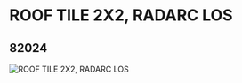 # ROOF TILE 2X2, RADARC LOS
## 82024
![ROOF TILE 2X2, RADARC LOS](https://lc-www-live-s.legocdn.com/media/bricks/5/2/4261941.jpg)